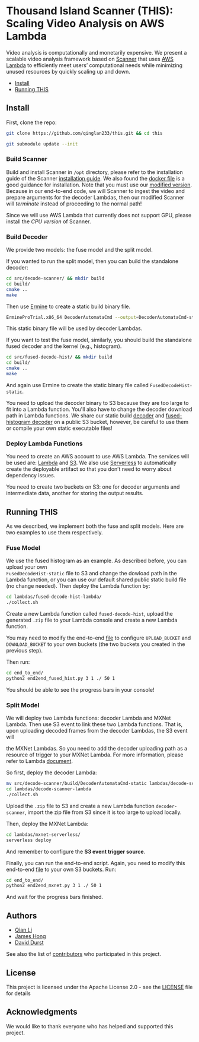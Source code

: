 # Thousand Island Scanner (THIS): Scaling Video Analysis on AWS Lambda

Video analysis is computationally and monetarily expensive. 
We present a scalable video analysis framework based on 
[Scanner](https://github.com/scanner-research/scanner) that uses 
[AWS Lambda](https://aws.amazon.com/lambda/) 
to efficiently meet users’ computational needs while minimizing
unused resources by quickly scaling up and down.

* [Install](https://github.com/qinglan233/this#install)
* [Running THIS](https://github.com/qinglan233/this#running-this)


## Install
First, clone the repo:
```bash
git clone https://github.com/qinglan233/this.git && cd this 

git submodule update --init
```


### Build Scanner
Build and install Scanner in `/opt` directory, please refer to the installation guide
of the Scanner [installation guide](https://github.com/scanner-research/scanner#install). 
We also found the [docker file](https://github.com/scanner-research/scanner-docker) is a good guidance for installation.
Note that you must use our [modified version](https://github.com/qinglan233/scanner/tree/273289965f1e173142def6e95b2c771a4d7b3cf7). Because in our end-to-end code, we will Scanner to ingest the video and prepare arguments for the decoder Lambdas, then our modified Scanner will *terminate* instead of proceeding to the normal path!

Since we will use AWS Lambda that currently does not support GPU, 
please install the *CPU version* of Scanner. 

### Build Decoder

We provide two models: the fuse model and the split model. 

If you wanted to run the split model, then you can build the standalone decoder:
```bash
cd src/decode-scanner/ && mkdir build
cd build/
cmake ..
make
```
Then use [Ermine](http://www.magicermine.com/) to create a static build binary file.
```bash
ErmineProTrial.x86_64 DecoderAutomataCmd --output=DecoderAutomataCmd-static
```
This static binary file will be used by decoder Lambdas.

If you want to test the fuse model, similarly, you should build the standalone fused decoder and the kernel (e.g., histogram).
```bash
cd src/fused-decode-hist/ && mkdir build
cd build/
cmake ..
make
```
And again use Ermine to create the static binary file called 
`FusedDecodeHist-static`.

You need to upload the decoder binary to S3 because they are too large to fit into a Lambda function. You'll also have to change the decoder download path in Lambda functions. We share our static build [decoder](https://s3-us-west-2.amazonaws.com/mxnet-params/DecoderAutomataCmd-static) and [fused-histogram decoder](https://s3-us-west-2.amazonaws.com/mxnet-params/FusedDecodeHist-static) on a public S3 bucket, however, be careful to use them or compile your own static executable files!

### Deploy Lambda Functions

You need to create an AWS account to use AWS Lambda. The services will be used are: [Lambda](https://aws.amazon.com/lambda/) and [S3](https://aws.amazon.com/s3/). 
We also use [Serverless](https://serverless.com/) to automatically create the deployable artifact so that you don’t need to worry about dependency issues.

You need to create two buckets on S3: one for decoder arguments and intermediate data, another for storing the output results.


## Running THIS
As we described, we implement both the fuse and split models. Here are two examples to use them respectively.

### Fuse Model
We use the fused histogram as an example. As described before, you can upload your own  
`FusedDecodeHist-static` file to S3 and change the dowload path in the Lambda function, or you can use our default shared public static build file (no change needed). Then deploy the Lambda function by:
```bash
cd lambdas/fused-decode-hist-lambda/
./collect.sh
```

Create a new Lambda function called `fused-decode-hist`, upload the generated `.zip` file to your Lambda console and create a new Lambda function.

You may need to modify the end-to-end [file](end_to_end/end2end_fused_hist.py) to configure `UPLOAD_BUCKET` and `DOWNLOAD_BUCKET` to your own buckets (the two buckets you created in the previous step).

Then run:
```bash
cd end_to_end/
python2 end2end_fused_hist.py 3 1 ./ 50 1
```

You should be able to see the progress bars in your console!


### Split Model
We will deploy two Lambda functions: decoder Lambda and MXNet Lambda. Then use S3 event to link these two Lambda functions. That is, upon uploading decoded frames from the decoder Lambdas, the S3 event will 

the MXNet Lambdas.
So you need to add the decoder uploading path as a resource of trigger to your MXNet Lambda. For more information, please refer to Lambda [document](http://docs.aws.amazon.com/lambda/latest/dg/with-s3.html).

So first, deploy the decoder Lambda:
```bash
mv src/decode-scanner/build/DecoderAutomataCmd-static lambdas/decode-scanner-lambda
cd lambdas/decode-scanner-lambda
./collect.sh
```
Upload the `.zip` file to S3 and create a new Lambda function `decoder-scanner`, import the zip file from S3 since it is too large to upload locally.

Then, deploy the MXNet Lambda:
```bash
cd lambdas/mxnet-serverless/
serverless deploy
```
And remember to configure the **S3 event trigger source**.

Finally, you can run the end-to-end script. Again, you need to modify this 
end-to-end [file](end_to_end/end2end_mxnet.py) to your own S3 buckets. Run:
```bash
cd end_to_end/
python2 end2end_mxnet.py 3 1 ./ 50 1
```
And wait for the progress bars finished.

## Authors

* [Qian Li](https://github.com/qinglan233)
* [James Hong](https://github.com/jhong93)
* [David Durst](https://github.com/David-Durst)

See also the list of [contributors](https://github.com/qinglan233/this/contributors) who participated in this project.


## License

This project is licensed under the Apache License 2.0 - see the 
[LICENSE](LICENSE) file for details

## Acknowledgments

We would like to thank everyone who has helped and supported this project.
